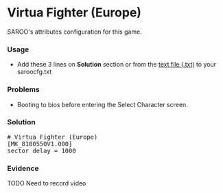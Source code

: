 # Virtua Fighter (Europe)

SAROO's attributes configuration for this game.

### Usage

- Add these 3 lines on **Solution** section or from the [text file (.txt)](./config.txt) to your saroocfg.txt

### Problems

- Booting to bios before entering the Select Character screen.

### Solution

<pre># Virtua Fighter (Europe)
[MK_8100550V1.000]
sector_delay = 1000</pre>

### Evidence

TODO Need to record video
